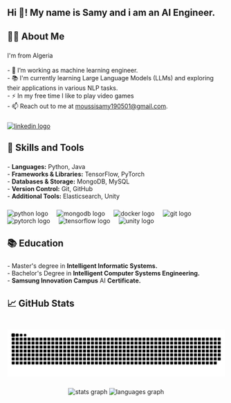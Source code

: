 <h2 align="left">Hi 👋! My name is Samy and i am an AI Engineer.</h2>

###

<h2 align="left">👩‍💻  About Me</h2>

###

<p align="left">I'm from Algeria<br><br>- 🔭 I’m working as machine learning engineer.<br>- 📚  I'm currently learning Large Language Models (LLMs) and exploring their applications in various NLP tasks.<br>- ⚡ In my free time I like to play video games<br>- 📫 Reach out to me at <a href="mailto:moussisamy190501@gmail.com">moussisamy190501@gmail.com</a>. </p>

###

<div align="left">
  <a href="https://www.linkedin.com/in/samy-moussi-793874222/" target="_blank">
    <img src="https://img.shields.io/static/v1?message=LinkedIn&logo=linkedin&label=&color=0077B5&logoColor=white&labelColor=&style=for-the-badge" height="35" alt="linkedin logo"  />
  </a>
</div>

###

<h2 align="left">💼 Skills and Tools</h2>

###

<p align="left">
- <b>Languages:</b> Python, Java<br>
- <b>Frameworks & Libraries:</b> TensorFlow, PyTorch<br>
- <b>Databases & Storage:</b> MongoDB, MySQL<br>
- <b>Version Control:</b> Git, GitHub<br>
- <b>Additional Tools:</b> Elasticsearch, Unity
</p>

###

<div align="left">
  <img src="https://cdn.jsdelivr.net/gh/devicons/devicon/icons/python/python-original.svg" height="30" alt="python logo"  />
  <img width="12" />
  <img src="https://cdn.jsdelivr.net/gh/devicons/devicon/icons/mongodb/mongodb-original.svg" height="30" alt="mongodb logo"  />
  <img width="12" />
  <img src="https://cdn.jsdelivr.net/gh/devicons/devicon/icons/docker/docker-original.svg" height="30" alt="docker logo"  />
  <img width="12" />
  <img src="https://cdn.jsdelivr.net/gh/devicons/devicon/icons/git/git-original.svg" height="30" alt="git logo"  />
  <img width="12" />
  <img src="https://cdn.jsdelivr.net/gh/deviLanguagescons/devicon/icons/pytorch/pytorch-original.svg" height="30" alt="pytorch logo"  />
  <img width="12" />
  <img src="https://cdn.jsdelivr.net/gh/devicons/devicon/icons/tensorflow/tensorflow-original.svg" height="30" alt="tensorflow logo"  />
  <img width="12" />
  <img src="https://cdn.jsdelivr.net/gh/devicons/devicon/icons/unity/unity-original.svg" height="30" alt="unity logo"  />
</div>

###

<h2 align="left">📚 Education</h2>

###

<p align="left">- Master's degree in <b>Intelligent Informatic Systems.</b><br>- Bachelor's Degree in <b>Intelligent Computer Systems Engineering.</b><br>- <b>Samsung Innovation Campus</b> AI <b>Certificate.</b></p>

###

<h2 align="left">📈 GitHub Stats</h2>

###

<br clear="both">

<img src="https://raw.githubusercontent.com/SamyMS/SamyMS/output/snake.svg" alt="Snake animation" />

###

<div align="center">
  <img src="https://github-readme-stats.vercel.app/api?username=SamyMS&hide_title=false&hide_rank=true&show_icons=true&include_all_commits=true&count_private=true&disable_animations=false&theme=dracula&locale=en&hide_border=false" height="150" alt="stats graph"  />
  <img src="https://github-readme-stats.vercel.app/api/top-langs?username=SamyMS&locale=en&hide_title=false&layout=compact&card_width=320&langs_count=5&theme=cobalt&hide_border=false" height="150" alt="languages graph"  />
</div>

###
